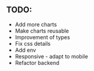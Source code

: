 ## TODO:
- Add more charts
- Make charts reusable
- Improvement of types
- Fix css details
- Add env
- Responsive - adapt to mobile
- Refactor backend
